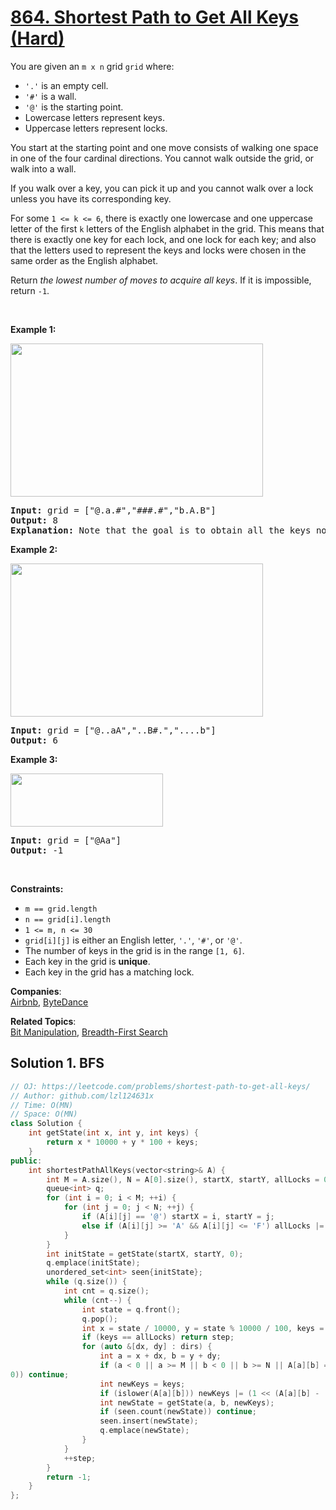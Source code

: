 # [864. Shortest Path to Get All Keys (Hard)](https://leetcode.com/problems/shortest-path-to-get-all-keys/)

<p>You are given an <code>m x n</code> grid <code>grid</code> where:</p>

<ul>
	<li><code>'.'</code> is an empty cell.</li>
	<li><code>'#'</code> is a wall.</li>
	<li><code>'@'</code> is the starting point.</li>
	<li>Lowercase letters represent keys.</li>
	<li>Uppercase letters represent locks.</li>
</ul>

<p>You start at the starting point and one move consists of walking one space in one of the four cardinal directions. You cannot walk outside the grid, or walk into a wall.</p>

<p>If you walk over a key, you can pick it up and you cannot walk over a lock unless you have its corresponding key.</p>

<p>For some <code><font face="monospace">1 &lt;= k &lt;= 6</font></code>, there is exactly one lowercase and one uppercase letter of the first <code>k</code> letters of the English alphabet in the grid. This means that there is exactly one key for each lock, and one lock for each key; and also that the letters used to represent the keys and locks were chosen in the same order as the English alphabet.</p>

<p>Return <em>the lowest number of moves to acquire all keys</em>. If it is impossible, return <code>-1</code>.</p>

<p>&nbsp;</p>
<p><strong>Example 1:</strong></p>
<img alt="" src="https://assets.leetcode.com/uploads/2021/07/23/lc-keys2.jpg" style="width: 404px; height: 245px;">
<pre><strong>Input:</strong> grid = ["@.a.#","###.#","b.A.B"]
<strong>Output:</strong> 8
<strong>Explanation:</strong> Note that the goal is to obtain all the keys not to open all the locks.
</pre>

<p><strong>Example 2:</strong></p>
<img alt="" src="https://assets.leetcode.com/uploads/2021/07/23/lc-key2.jpg" style="width: 404px; height: 245px;">
<pre><strong>Input:</strong> grid = ["@..aA","..B#.","....b"]
<strong>Output:</strong> 6
</pre>

<p><strong>Example 3:</strong></p>
<img alt="" src="https://assets.leetcode.com/uploads/2021/07/23/lc-keys3.jpg" style="width: 244px; height: 85px;">
<pre><strong>Input:</strong> grid = ["@Aa"]
<strong>Output:</strong> -1
</pre>

<p>&nbsp;</p>
<p><strong>Constraints:</strong></p>

<ul>
	<li><code>m == grid.length</code></li>
	<li><code>n == grid[i].length</code></li>
	<li><code>1 &lt;= m, n &lt;= 30</code></li>
	<li><code>grid[i][j]</code> is either an English letter, <code>'.'</code>, <code>'#'</code>, or <code>'@'</code>.</li>
	<li>The number of keys in the grid is in the range <code>[1, 6]</code>.</li>
	<li>Each key in the grid is <strong>unique</strong>.</li>
	<li>Each key in the grid has a matching lock.</li>
</ul>


**Companies**:  
[Airbnb](https://leetcode.com/company/airbnb), [ByteDance](https://leetcode.com/company/bytedance)

**Related Topics**:  
[Bit Manipulation](https://leetcode.com/tag/bit-manipulation/), [Breadth-First Search](https://leetcode.com/tag/breadth-first-search/)

## Solution 1. BFS

```cpp
// OJ: https://leetcode.com/problems/shortest-path-to-get-all-keys/
// Author: github.com/lzl124631x
// Time: O(MN)
// Space: O(MN)
class Solution {
    int getState(int x, int y, int keys) {
        return x * 10000 + y * 100 + keys;
    }
public:
    int shortestPathAllKeys(vector<string>& A) {
        int M = A.size(), N = A[0].size(), startX, startY, allLocks = 0, dirs[4][2] = {{0,1}, {0,-1}, {1,0}, {-1,0}}, step = 0;
        queue<int> q;
        for (int i = 0; i < M; ++i) {
            for (int j = 0; j < N; ++j) {
                if (A[i][j] == '@') startX = i, startY = j;
                else if (A[i][j] >= 'A' && A[i][j] <= 'F') allLocks |= (1 << (A[i][j] - 'A'));
            }
        }
        int initState = getState(startX, startY, 0);
        q.emplace(initState);
        unordered_set<int> seen{initState};
        while (q.size()) {
            int cnt = q.size();
            while (cnt--) {
                int state = q.front();
                q.pop();
                int x = state / 10000, y = state % 10000 / 100, keys = state % 100;
                if (keys == allLocks) return step;
                for (auto &[dx, dy] : dirs) {
                    int a = x + dx, b = y + dy;
                    if (a < 0 || a >= M || b < 0 || b >= N || A[a][b] == '#' || (isupper(A[a][b]) && (keys & (1 << (A[a][b] - 'A'))) == 
0)) continue;
                    int newKeys = keys;
                    if (islower(A[a][b])) newKeys |= (1 << (A[a][b] - 'a'));
                    int newState = getState(a, b, newKeys);
                    if (seen.count(newState)) continue;
                    seen.insert(newState);
                    q.emplace(newState);
                }
            }
            ++step;
        }
        return -1;
    }
};
```